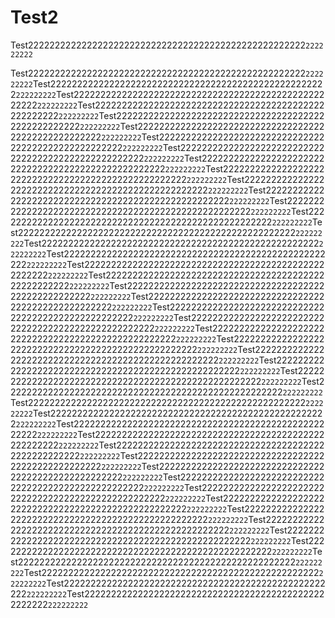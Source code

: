 # Test2

Test2222222222222222222222222222222222222222222222222222`222222222`

Test2222222222222222222222222222222222222222222222222222`222222222`Test2222222222222222222222222222222222222222222222222222`222222222`Test2222222222222222222222222222222222222222222222222222`222222222`Test2222222222222222222222222222222222222222222222222222`222222222`Test2222222222222222222222222222222222222222222222222222`222222222`Test2222222222222222222222222222222222222222222222222222`222222222`Test2222222222222222222222222222222222222222222222222222`222222222`Test2222222222222222222222222222222222222222222222222222`222222222`Test2222222222222222222222222222222222222222222222222222`222222222`Test2222222222222222222222222222222222222222222222222222`222222222`Test2222222222222222222222222222222222222222222222222222`222222222`Test2222222222222222222222222222222222222222222222222222`222222222`Test2222222222222222222222222222222222222222222222222222`222222222`Test2222222222222222222222222222222222222222222222222222`222222222`Test2222222222222222222222222222222222222222222222222222`222222222`Test2222222222222222222222222222222222222222222222222222`222222222`Test2222222222222222222222222222222222222222222222222222`222222222`Test2222222222222222222222222222222222222222222222222222`222222222`Test2222222222222222222222222222222222222222222222222222`222222222`Test2222222222222222222222222222222222222222222222222222`222222222`Test2222222222222222222222222222222222222222222222222222`222222222`Test2222222222222222222222222222222222222222222222222222`222222222`Test2222222222222222222222222222222222222222222222222222`222222222`Test2222222222222222222222222222222222222222222222222222`222222222`Test2222222222222222222222222222222222222222222222222222`222222222`Test2222222222222222222222222222222222222222222222222222`222222222`Test2222222222222222222222222222222222222222222222222222`222222222`Test2222222222222222222222222222222222222222222222222222`222222222`Test2222222222222222222222222222222222222222222222222222`222222222`Test2222222222222222222222222222222222222222222222222222`222222222`Test2222222222222222222222222222222222222222222222222222`222222222`Test2222222222222222222222222222222222222222222222222222`222222222`Test2222222222222222222222222222222222222222222222222222`222222222`Test2222222222222222222222222222222222222222222222222222`222222222`Test2222222222222222222222222222222222222222222222222222`222222222`Test2222222222222222222222222222222222222222222222222222`222222222`Test2222222222222222222222222222222222222222222222222222`222222222`Test2222222222222222222222222222222222222222222222222222`222222222`Test2222222222222222222222222222222222222222222222222222`222222222`Test2222222222222222222222222222222222222222222222222222`222222222`Test2222222222222222222222222222222222222222222222222222`222222222`Test2222222222222222222222222222222222222222222222222222`222222222`Test2222222222222222222222222222222222222222222222222222`222222222`Test2222222222222222222222222222222222222222222222222222`222222222`Test2222222222222222222222222222222222222222222222222222`222222222`Test2222222222222222222222222222222222222222222222222222`222222222`Test2222222222222222222222222222222222222222222222222222`222222222`

